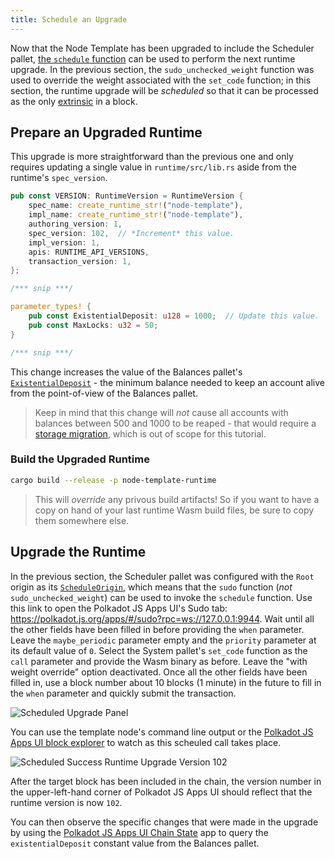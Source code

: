 ```yaml
---
title: Schedule an Upgrade
---
```


Now that the Node Template has been upgraded to include the Scheduler pallet,
[the `schedule` function](https://substrate.dev/rustdocs/v3.0.0/pallet_scheduler/enum.Call.html#variant.schedule)
can be used to perform the next runtime upgrade. In the previous section, the
`sudo_unchecked_weight` function was used to override the weight associated with the `set_code`
function; in this section, the runtime upgrade will be _scheduled_ so that it can be processed as
the only [extrinsic](../../knowledgebase/learn-substrate/extrinsics) in a block.

## Prepare an Upgraded Runtime

This upgrade is more straightforward than the previous one and only requires updating a single value
in `runtime/src/lib.rs` aside from the runtime's `spec_version`.

```rust
pub const VERSION: RuntimeVersion = RuntimeVersion {
	spec_name: create_runtime_str!("node-template"),
	impl_name: create_runtime_str!("node-template"),
	authoring_version: 1,
	spec_version: 102,  // *Increment* this value.
	impl_version: 1,
	apis: RUNTIME_API_VERSIONS,
	transaction_version: 1,
};

/*** snip ***/

parameter_types! {
	pub const ExistentialDeposit: u128 = 1000;  // Update this value.
	pub const MaxLocks: u32 = 50;
}

/*** snip ***/

```

This change increases the value of the Balances pallet's
[`ExistentialDeposit`](../../knowledgebase/getting-started/glossary#existential-deposit) - the
minimum balance needed to keep an account alive from the point-of-view of the Balances pallet.

> Keep in mind that this change will _not_ cause all accounts with balances between 500 and 1000
> to be reaped - that would require a
> [storage migration](../../knowledgebase/runtime/upgrades#storage-migrations), which is out of
> scope for this tutorial.

### Build the Upgraded Runtime

```bash
cargo build --release -p node-template-runtime
```

> This will _override_ any privous build artifacts! So if you want to have a copy on hand of
> your last runtime Wasm build files, be sure to copy them somewhere else.

## Upgrade the Runtime

In the previous section, the Scheduler pallet was configured with the `Root` origin as its
[`ScheduleOrigin`](https://substrate.dev/rustdocs/v3.0.0/pallet_scheduler/trait.Config.html#associatedtype.ScheduleOrigin),
which means that the `sudo` function (_not_ `sudo_unchecked_weight`) can be used to invoke the
`schedule` function. Use this link to open the Polkadot JS Apps UI's Sudo tab:
https://polkadot.js.org/apps/#/sudo?rpc=ws://127.0.0.1:9944. Wait until all the other fields have
been filled in before providing the `when` parameter. Leave the `maybe_periodic` parameter empty and
the `priority` parameter at its default value of `0`. Select the System pallet's `set_code` function
as the `call` parameter and provide the Wasm binary as before. Leave the "with weight override"
option deactivated. Once all the other fields have been filled in, use a block number about 10
blocks (1 minute) in the future to fill in the `when` parameter and quickly submit the transaction.

![Scheduled Upgrade Panel](assets/tutorials/forkless-upgrade/scheduled-upgrade.png)


You can use the template node's command line output or the
[Polkadot JS Apps UI block explorer](https://polkadot.js.org/apps/#/explorer?rpc=ws://127.0.0.1:9944)
to watch as this scheuled call takes place.

![Scheduled Success Runtime Upgrade Version 102](assets/tutorials/forkless-upgrade/scheduled-upgrade-success.png)

After the target block has been included in the chain, the version number in the upper-left-hand
corner of Polkadot JS Apps UI should reflect that the runtime version is now `102`.

You can then observe the specific changes that were made in the upgrade by using the
[Polkadot JS Apps UI Chain State](https://polkadot.js.org/apps/#/chainstate/constants?rpc=ws://127.0.0.1:9944)
app to query the `existentialDeposit` constant value from the Balances pallet.
